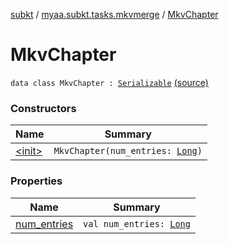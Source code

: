 [subkt](../../index.md) / [myaa.subkt.tasks.mkvmerge](../index.md) / [MkvChapter](./index.md)

# MkvChapter

`data class MkvChapter : `[`Serializable`](https://docs.oracle.com/javase/9/docs/api/java/io/Serializable.html) [(source)](https://github.com/Myaamori/SubKt/blob/0.1.7/src/main/kotlin/myaa/subkt/tasks/mkvmerge/mkvmerge.kt#L27)

### Constructors

| Name | Summary |
|---|---|
| [&lt;init&gt;](-init-.md) | `MkvChapter(num_entries: `[`Long`](https://kotlinlang.org/api/latest/jvm/stdlib/kotlin/-long/index.html)`)` |

### Properties

| Name | Summary |
|---|---|
| [num_entries](num_entries.md) | `val num_entries: `[`Long`](https://kotlinlang.org/api/latest/jvm/stdlib/kotlin/-long/index.html) |
